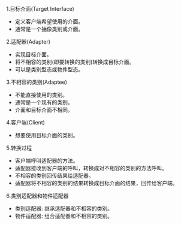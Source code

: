 

1.目标介面(Target Interface)
- 定义客户端希望使用的介面。
- 通常是一个抽像类别或介面。

2.适配器(Adapter)
- 实现目标介面。
- 将不相容的类别(即要转换的类别)转换成目标介面。
- 可以是类别型态或物件型态。

3.不相容的类别(Adaptee)
- 不能直接使用的类别。
- 通常是一个现有的类别。
- 介面和目标介面不相同。

4.客户端(Client)
- 想要使用目标介面的类别。

5.转换过程
- 客户端呼叫适配器的方法。
- 适配器接收到客户端的呼叫，转换成对不相容的类别的方法呼叫。
- 不相容的类别回传结果给适配器。
- 适配器将不相容的类别的结果转换成目标介面的结果，回传给客户端。

6.类别适配器和物件适配器
- 类别适配器: 继承适配器和不相容的类别。
- 物件适配器: 组合适配器和不相容的类别。